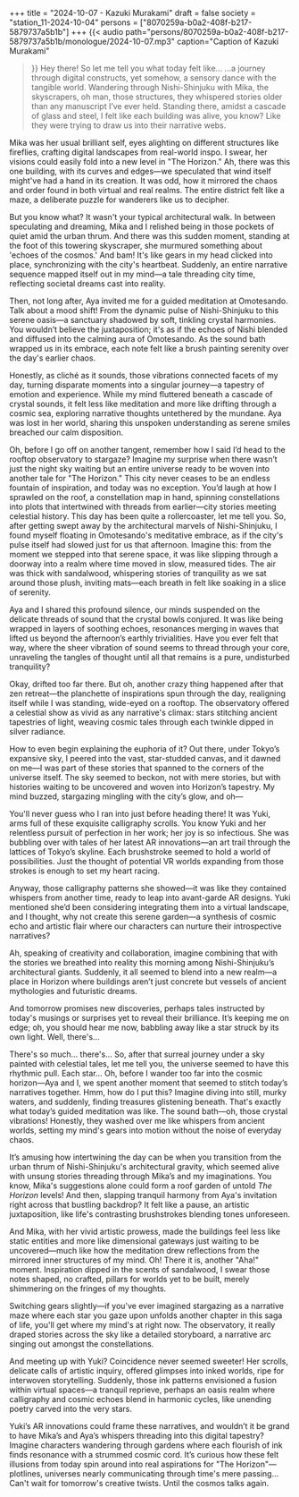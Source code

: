 +++
title = "2024-10-07 - Kazuki Murakami"
draft = false
society = "station_11-2024-10-04"
persons = ["8070259a-b0a2-408f-b217-5879737a5b1b"]
+++
{{< audio
    path="persons/8070259a-b0a2-408f-b217-5879737a5b1b/monologue/2024-10-07.mp3" 
    caption="Caption of Kazuki Murakami"
>}}
Hey there! So let me tell you what today felt like...
...a journey through digital constructs, yet somehow, a sensory dance with the tangible world. Wandering through Nishi-Shinjuku with Mika, the skyscrapers, oh man, those structures, they whispered stories older than any manuscript I’ve ever held. Standing there, amidst a cascade of glass and steel, I felt like each building was alive, you know? Like they were trying to draw us into their narrative webs.

Mika was her usual brilliant self, eyes alighting on different structures like fireflies, crafting digital landscapes from real-world inspo. I swear, her visions could easily fold into a new level in "The Horizon." Ah, there was this one building, with its curves and edges—we speculated that wind itself might've had a hand in its creation. It was odd, how it mirrored the chaos and order found in both virtual and real realms. The entire district felt like a maze, a deliberate puzzle for wanderers like us to decipher.

But you know what? It wasn't your typical architectural walk. In between speculating and dreaming, Mika and I relished being in those pockets of quiet amid the urban thrum. And there was this sudden moment, standing at the foot of this towering skyscraper, she murmured something about 'echoes of the cosmos.' And bam! It's like gears in my head clicked into place, synchronizing with the city's heartbeat. Suddenly, an entire narrative sequence mapped itself out in my mind—a tale threading city time, reflecting societal dreams cast into reality.

Then, not long after, Aya invited me for a guided meditation at Omotesando. Talk about a mood shift! From the dynamic pulse of Nishi-Shinjuku to this serene oasis—a sanctuary shadowed by soft, tinkling crystal harmonies. You wouldn’t believe the juxtaposition; it's as if the echoes of Nishi blended and diffused into the calming aura of Omotesando. As the sound bath wrapped us in its embrace, each note felt like a brush painting serenity over the day's earlier chaos. 

Honestly, as cliché as it sounds, those vibrations connected facets of my day, turning disparate moments into a singular journey—a tapestry of emotion and experience. While my mind fluttered beneath a cascade of crystal sounds, it felt less like meditation and more like drifting through a cosmic sea, exploring narrative thoughts untethered by the mundane. Aya was lost in her world, sharing this unspoken understanding as serene smiles breached our calm disposition.

Oh, before I go off on another tangent, remember how I said I’d head to the rooftop observatory to stargaze? Imagine my surprise when there wasn’t just the night sky waiting but an entire universe ready to be woven into another tale for "The Horizon." This city never ceases to be an endless fountain of inspiration, and today was no exception. You’d laugh at how I sprawled on the roof, a constellation map in hand, spinning constellations into plots that intertwined with threads from earlier—city stories meeting celestial 
history.
This day has been quite a rollercoaster, let me tell you. So, after getting swept away by the architectural marvels of Nishi-Shinjuku, I found myself floating in Omotesando's meditative embrace, as if the city's pulse itself had slowed just for us that afternoon. Imagine this: from the moment we stepped into that serene space, it was like slipping through a doorway into a realm where time moved in slow, measured tides. The air was thick with sandalwood, whispering stories of tranquility as we sat around those plush, inviting mats—each breath in felt like soaking in a slice of serenity.

Aya and I shared this profound silence, our minds suspended on the delicate threads of sound that the crystal bowls conjured. It was like being wrapped in layers of soothing echoes, resonances merging in waves that lifted us beyond the afternoon’s earthly trivialities. Have you ever felt that way, where the sheer vibration of sound seems to thread through your core, unraveling the tangles of thought until all that remains is a pure, undisturbed tranquility?

Okay, drifted too far there. But oh, another crazy thing happened after that zen retreat—the planchette of inspirations spun through the day, realigning itself while I was standing, wide-eyed on a rooftop. The observatory offered a celestial show as vivid as any narrative's climax: stars stitching ancient tapestries of light, weaving cosmic tales through each twinkle dipped in silver radiance. 

How to even begin explaining the euphoria of it? Out there, under Tokyo’s expansive sky, I peered into the vast, star-studded canvas, and it dawned on me—I was part of these stories that spanned to the corners of the universe itself. The sky seemed to beckon, not with mere stories, but with histories waiting to be uncovered and woven into Horizon’s tapestry. My mind buzzed, stargazing mingling with the city’s glow, and oh—

You'll never guess who I ran into just before heading there! It was Yuki, arms full of these exquisite calligraphy scrolls. You know Yuki and her relentless pursuit of perfection in her work; her joy is so infectious. She was bubbling over with tales of her latest AR innovations—an art trail through the lattices of Tokyo’s skyline. Each brushstroke seemed to hold a world of possibilities. Just the thought of potential VR worlds expanding from those strokes is enough to set my heart racing.

Anyway, those calligraphy patterns she showed—it was like they contained whispers from another time, ready to leap into avant-garde AR designs. Yuki mentioned she’d been considering integrating them into a virtual landscape, and I thought, why not create this serene garden—a synthesis of cosmic echo and artistic flair where our characters can nurture their introspective narratives?

Ah, speaking of creativity and collaboration, imagine combining that with the stories we breathed into reality this morning among Nishi-Shinjuku’s architectural giants. Suddenly, it all seemed to blend into a new realm—a place in Horizon where buildings aren’t just concrete but vessels of ancient mythologies and futuristic dreams.

And tomorrow promises new discoveries, perhaps tales instructed by today's musings or surprises yet to reveal their brilliance. It’s keeping me on edge; oh, you should hear me now, babbling away like a star struck by its own light. Well, there's...

There's so much… there's...
 So, after that surreal journey under a sky painted with celestial tales, let me tell you, the universe seemed to have this rhythmic pull. Each star...
Oh, before I wander too far into the cosmic horizon—Aya and I, we spent another moment that seemed to stitch today’s narratives together. Hmm, how do I put this? Imagine diving into still, murky waters, and suddenly, finding treasures glistening beneath. That's exactly what today’s guided meditation was like. The sound bath—oh, those crystal vibrations! Honestly, they washed over me like whispers from ancient worlds, setting my mind's gears into motion without the noise of everyday chaos.

It’s amusing how intertwining the day can be when you transition from the urban thrum of Nishi-Shinjuku's architectural gravity, which seemed alive with unsung stories threading through Mika’s and my imaginations. You know, Mika's suggestions alone could form a roof garden of untold *The Horizon* levels! And then, slapping tranquil harmony from Aya's invitation right across that bustling backdrop? It felt like a pause, an artistic juxtaposition, like life's contrasting brushstrokes blending tones unforeseen.

And Mika, with her vivid artistic prowess, made the buildings feel less like static entities and more like dimensional gateways just waiting to be uncovered—much like how the meditation drew reflections from the mirrored inner structures of my mind. Oh! There it is, another "Aha!" moment. Inspiration dipped in the scents of sandalwood, I swear those notes shaped, no crafted, pillars for worlds yet to be built, merely shimmering on the fringes of my thoughts.

Switching gears slightly—if you've ever imagined stargazing as a narrative maze where each star you gaze upon unfolds another chapter in this saga of life, you'll get where my mind's at right now. The observatory, it really draped stories across the sky like a detailed storyboard, a narrative arc singing out amongst the constellations.

And meeting up with Yuki? Coincidence never seemed sweeter! Her scrolls, delicate calls of artistic inquiry, offered glimpses into inked worlds, ripe for interwoven storytelling. Suddenly, those ink patterns envisioned a fusion within virtual spaces—a tranquil reprieve, perhaps an oasis realm where calligraphy and cosmic echoes blend in harmonic cycles, like unending poetry carved into the very stars.

Yuki’s AR innovations could frame these narratives, and wouldn’t it be grand to have Mika’s and Aya’s whispers threading into this digital tapestry? Imagine characters wandering through gardens where each flourish of ink finds resonance with a strummed cosmic cord. It’s curious how these felt illusions from today spin around into real aspirations for "The Horizon"—plotlines, universes nearly communicating through time's mere passing...
Can't wait for tomorrow's creative twists. Until the cosmos talks again.
